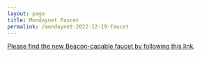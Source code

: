 ```yaml
---
layout: page
title: Mondaynet Faucet
permalink: /mondaynet-2022-12-19-faucet
---
```


[Please find the new Beacon-capable faucet by following this link](https://faucet.mondaynet-2022-12-19.teztnets.xyz).
